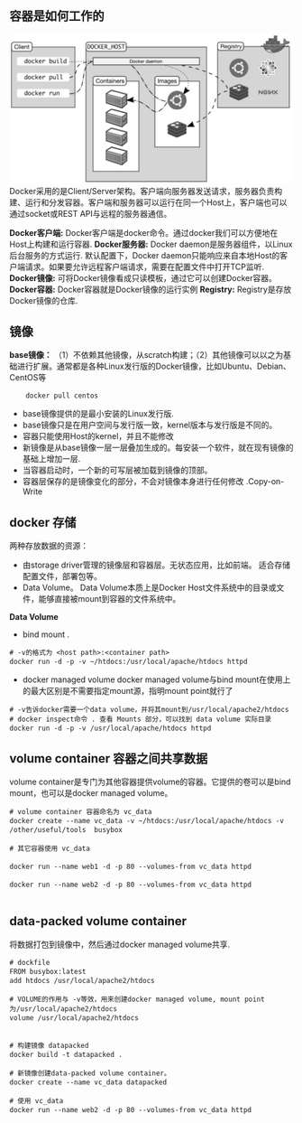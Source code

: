 ## 容器是如何工作的

![](https://raw.githubusercontent.com/chenxh/interviews/master/09_devops/imgs/docker.jpg "图片title")
Docker采用的是Client/Server架构。客户端向服务器发送请求，服务器负责构建、运行和分发容器。客户端和服务器可以运行在同一个Host上，客户端也可以通过socket或REST API与远程的服务器通信。

**Docker客户端:** Docker客户端是docker命令。通过docker我们可以方便地在Host上构建和运行容器.
**Docker服务器:** Docker daemon是服务器组件，以Linux后台服务的方式运行. 默认配置下，Docker daemon只能响应来自本地Host的客户端请求。如果要允许远程客户端请求，需要在配置文件中打开TCP监听.
**Docker镜像:** 可将Docker镜像看成只读模板，通过它可以创建Docker容器。
**Docker容器:** Docker容器就是Docker镜像的运行实例
**Registry:** Registry是存放Docker镜像的仓库.



## 镜像


**base镜像：** （1）不依赖其他镜像，从scratch构建；（2）其他镜像可以以之为基础进行扩展。通常都是各种Linux发行版的Docker镜像，比如Ubuntu、Debian、CentOS等

```
    docker pull centos 
```

* base镜像提供的是最小安装的Linux发行版.
* base镜像只是在用户空间与发行版一致，kernel版本与发行版是不同的。
* 容器只能使用Host的kernel，并且不能修改
* 新镜像是从base镜像一层一层叠加生成的。每安装一个软件，就在现有镜像的基础上增加一层.
* 当容器启动时，一个新的可写层被加载到镜像的顶部。
* 容器层保存的是镜像变化的部分，不会对镜像本身进行任何修改 .Copy-on-Write


## docker 存储
两种存放数据的资源：
* 由storage driver管理的镜像层和容器层。无状态应用，比如前端。 适合存储配置文件，部署包等。
* Data Volume。 Data Volume本质上是Docker Host文件系统中的目录或文件，能够直接被mount到容器的文件系统中。

**Data Volume**
* bind mount .  
```
# -v的格式为 <host path>:<container path>
docker run -d -p -v ~/htdocs:/usr/local/apache/htdocs httpd

```
* docker managed volume
docker managed volume与bind mount在使用上的最大区别是不需要指定mount源，指明mount point就行了

```
# -v告诉docker需要一个data volume，并将其mount到/usr/local/apache2/htdocs
# docker inspect命令 . 查看 Mounts 部分，可以找到 data volume 实际目录
docker run -d -p -v /usr/local/apache/htdocs httpd
```

## volume container 容器之间共享数据

volume container是专门为其他容器提供volume的容器。它提供的卷可以是bind mount，也可以是docker managed volume。

```
# volume container 容器命名为 vc_data
docker create --name vc_data -v ~/htdocs:/usr/local/apache/htdocs -v /other/useful/tools  busybox

# 其它容器使用 vc_data

docker run --name web1 -d -p 80 --volumes-from vc_data httpd

docker run --name web2 -d -p 80 --volumes-from vc_data httpd


```

## data-packed volume container 
将数据打包到镜像中，然后通过docker managed volume共享.

```
# dockfile
FROM busybox:latest
add htdocs /usr/local/apache2/htdocs

# VOLUME的作用与 -v等效，用来创建docker managed volume, mount point为/usr/local/apache2/htdocs
volume /usr/local/apache2/htdocs


# 构建镜像 datapacked
docker build -t datapacked .

# 新镜像创建data-packed volume container。 
docker create --name vc_data datapacked

# 使用 vc_data
docker run --name web2 -d -p 80 --volumes-from vc_data httpd


```



